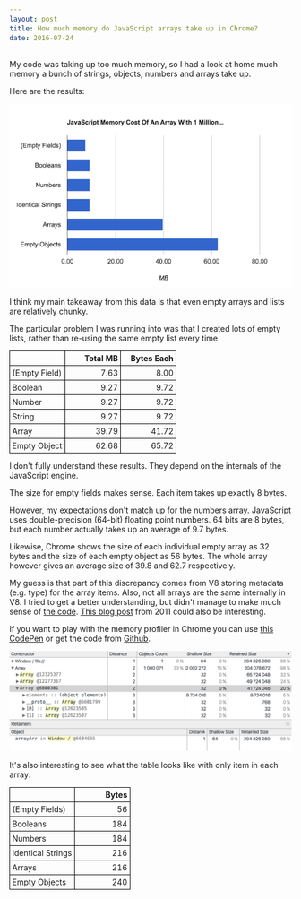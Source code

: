 ```yaml
---
layout: post
title: How much memory do JavaScript arrays take up in Chrome?
date: 2016-07-24
---
```


My code was taking up too much memory, so I had a look at home much memory a bunch of strings, objects, numbers and arrays take up.

Here are the results:

![Memory taken up by different arrays](/img/blog/javascript-memory/array-memory-chart.png)

I think my main takeaway from this data is that even empty arrays and lists are relatively chunky.

The particular problem I was running into was that I created lots of empty lists, rather than re-using the same empty list every time.

<style>
    .js-memory-post-table td, .js-memory-post-table th{
        min-width: 90px;
        text-align: right;
        padding: 4px;
        border: 1px solid black;
    }
    .js-memory-post-table td:first-child{
        text-align: left;
    }
    .js-memory-post-table {
        border-collapse: collapse;
    }
</style>
<table class="js-memory-post-table">
    <thead>
        <tr>
            <th></th>
            <th>Total MB</th>
            <th>Bytes Each</th>
        </tr>
    </thead>
    <tbody>
        <tr>
            <td>(Empty Field)</td>
            <td>7.63</td>
            <td>8.00</td>
        </tr>
        <tr>
            <td>Boolean</td>
            <td>9.27</td>
            <td>9.72</td>
        </tr>
        <tr>
            <td>Number</td>
            <td>9.27</td>
            <td>9.72</td>
        </tr>
        <tr>
            <td>String</td>
            <td>9.27</td>
            <td>9.72</td>
        </tr>
        <tr>
            <td>Array</td>
            <td>39.79</td>
            <td>41.72</td>
        </tr>
        <tr>
            <td>Empty Object</td>
            <td>62.68</td>
            <td>65.72</td>
        </tr>
    </tbody>
</table>

I don't fully understand these results. They depend on the internals of the JavaScript engine.

The size for empty fields makes sense. Each item takes up exactly 8 bytes.

However, my expectations don't match up for the numbers array. JavaScript uses double-precision (64-bit) floating point numbers. 64 bits are 8 bytes, but each number actually takes up an average of 9.7 bytes.

Likewise, Chrome shows the size of each individual empty array as 32 bytes and the size of each empty object as 56 bytes. The whole array however gives an average size of 39.8 and 62.7 respectively.

My guess is that part of this discrepancy comes from V8 storing metadata (e.g. type) for the array items. Also, not all arrays are the same internally in V8. I tried to get a better understanding, but didn't manage to make much sense of [the code](https://cs.chromium.org/chromium/src/v8/src/objects.h?type=cs&q=jsarra&sq=package:chromium&l=10334). [This blog post](https://wingolog.org/archives/2011/05/18/value-representation-in-javascript-implementations) from 2011 could also be interesting.

If you want to play with the memory profiler in Chrome you can use [this CodePen](http://codepen.io/anon/pen/AXaoGr) or get the code from [Github](https://github.com/mattzeunert/javascript-array-memory-consumption).

![Memory profiler in Chrome](/img/blog/javascript-memory/memory-profiler.png)

It's also interesting to see what the table looks like with only item in each array:

<table class="js-memory-post-table">
    <thead>
        <tr>
            <th></th>
            <th>Bytes</th>
        </tr>
    </thead>
    <tbody>
        <tr>
            <td>(Empty Fields)</td>
            <td>56</td>
        </tr>
        <tr>
            <td>Booleans</td>
            <td>184</td>
        </tr>
        <tr>
            <td>Numbers</td>
            <td>184</td>
        </tr>
        <tr>
            <td>Identical Strings</td>
            <td>216</td>
        </tr>
        <tr>
            <td>Arrays</td>
            <td>216</td>
        </tr>
        <tr>
            <td>Empty Objects</td>
            <td>240</td>
        </tr>
    </tbody>
</table>
